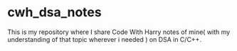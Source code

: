 # cwh_dsa_notes
This is my repository where I share Code With Harry notes of mine( with my understanding of that topic wherever i needed ) on DSA in C/C++.
